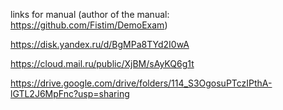 links for manual (author of the manual: https://github.com/Fistim/DemoExam)

https://disk.yandex.ru/d/BgMPa8TYd2I0wA

https://cloud.mail.ru/public/XjBM/sAyKQ6g1t

https://drive.google.com/drive/folders/114_S3OgosuPTczIPthA-lGTL2J6MpFnc?usp=sharing

